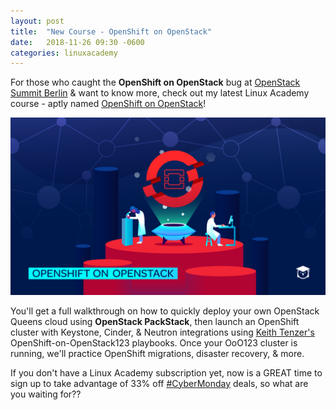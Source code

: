 ```yaml
---
layout: post
title:  "New Course - OpenShift on OpenStack"
date:   2018-11-26 09:30 -0600
categories: linuxacademy
---
```



For those who caught the **OpenShift on OpenStack** bug at [OpenStack Summit Berlin][summit] & want to know more, check out my latest Linux Academy course - aptly named [OpenShift on OpenStack][ooo123]! 

![graphic](./_posts/images/Openshift-on-OpenStack-1920x1080.png)

You'll get a full walkthrough on how to quickly deploy your own OpenStack Queens cloud using **OpenStack PackStack**, then launch an OpenShift cluster with Keystone, Cinder, & Neutron integrations using [Keith Tenzer's][ktenzer] OpenShift-on-OpenStack123 playbooks. Once your OoO123 cluster is running, we'll practice OpenShift migrations, disaster recovery, & more. 

If you don't have a Linux Academy subscription yet, now is a GREAT time to sign up to take advantage of 33% off [#CyberMonday][sale] deals, so what are you waiting for??


[summit]: https://www.openstack.org/summit/berlin-2018/
[ooo123]: https://linuxacademy.com/openstack/training/course/name/open-shift-on-open-stack
[ktenzer]: https://keithtenzer.com
[sale]: https://linuxacademy.com/join/pricing?utm_source=website&utm_medium=sitebanner&utm_campaign=blackfridaycybermonday_2018
[openstack]: https://linuxacademy.com/openstack/training/course/name/openstack-essentials?platform=hootsuite
[openshift]: https://linuxacademy.com/linux/training/course/name/linux-academy-redhat-certificate-of-expertise-in-platform-as-a-service-exam-ex280-prep-course
[la-profile]: https://linuxacademy.com/profile/show/user/name/trilliams
